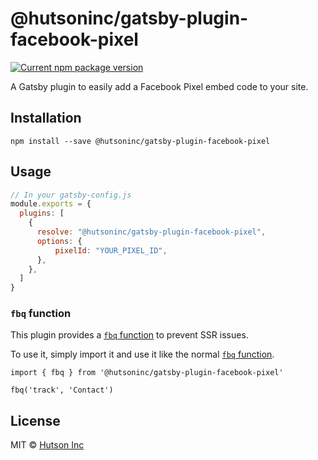 # @hutsoninc/gatsby-plugin-facebook-pixel

[![Current npm package version](https://img.shields.io/npm/v/@hutsoninc/gatsby-plugin-facebook-pixel.svg)](https://www.npmjs.com/package/@hutsoninc/gatsby-plugin-hubspot) 

A Gatsby plugin to easily add a Facebook Pixel embed code to your site.

## Installation

`npm install --save @hutsoninc/gatsby-plugin-facebook-pixel`

## Usage

```js
// In your gatsby-config.js
module.exports = {
  plugins: [
    {
      resolve: "@hutsoninc/gatsby-plugin-facebook-pixel",
      options: {
          pixelId: "YOUR_PIXEL_ID",
      },
    },
  ]
}
```

### `fbq` function

This plugin provides a [`fbq` function](https://developers.facebook.com/docs/facebook-pixel/reference#standard-events) to prevent SSR issues.

To use it, simply import it and use it like the normal [`fbq` function](https://developers.facebook.com/docs/facebook-pixel/reference#standard-events).

```
import { fbq } from '@hutsoninc/gatsby-plugin-facebook-pixel'

fbq('track', 'Contact')
```

## License

MIT © [Hutson Inc](https://www.hutsoninc.com)